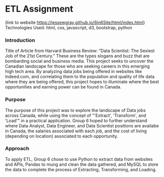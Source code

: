 # ETL Assignment
(link to website https://jessewgray.github.io/6in6Site/html/index.html)  Technologies Used: html, css, javascript, d3, bootstrap, python

### Introduction
Title of Article from Harvard Business Review: “Data Scientist: The Sexiest Job of the 21st Century." These are the types slogans and buzz that are bombarding social and business media. This project seeks to uncover the Canadian landscape for those who are seeking careers in this emerging high tech area. By analyzing data jobs being offered in websites like Indeed.com, and correlating them to the population and quality of life data where they are being offered, this project hopes to illuminate where the best opportunities and earning power can be found in Canada.

### Purpose
The purpose of this project was to explore the landscape of Data jobs across Canada, while using the concept of "'Extract', 'Transform', and 'Load'" in a practical application. Group 6 hoped to further understand where Data Analyst, Data Engineer, and Data Scientist positions are availabe in Canada, the salaries associated with each job, and the cost of living (depending on location) associated to each opportunity.

### Approach
To apply ETL, Group 6 chose to use Python to extract data from websites and APIs, Pandas to mung and clean the data gathered, and MySQL to store the data to complete the process of Extracting, Transforming, and Loading.
